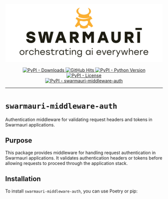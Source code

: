 ![Swamauri Logo](https://github.com/swarmauri/swarmauri-sdk/blob/3d4d1cfa949399d7019ae9d8f296afba773dfb7f/assets/swarmauri.brand.theme.svg)

<p align="center">
    <a href="https://pypi.org/project/swarmauri-middleware-auth/">
        <img src="https://img.shields.io/pypi/dm/swarmauri-middleware-auth" alt="PyPI - Downloads"/>
    </a>
    <a href="https://github.com/swarmauri/swarmauri-sdk/pkgs/pkgs/swarmauri-middleware-auth">
        <img src="https://hits.seeyoufarm.com/api/count/incr/badge.svg?url=https://github.com/swarmauri/swarmauri-sdk/pkgs/pkgs/swarmauri-middleware-auth&count_bg=%2379C83D&title_bg=%23555555&icon=&icon_color=%23E7E7E7&title=hits&edge_flat=false" alt="GitHub Hits"/>
    </a>
    <a href="https://pypi.org/project/swarmauri-middleware-auth/">
        <img src="https://img.shields.io/pypi/pyversions/swarmauri-middleware-auth" alt="PyPI - Python Version"/>
    </a>
    <a href="https://pypi.org/project/swarmauri-middleware-auth/">
        <img src="https://img.shields.io/pypi/l/swarmauri-middleware-auth" alt="PyPI - License"/>
    </a>
    <br />
    <a href="https://pypi.org/project/swarmauri-middleware-auth/">
        <img src="https://img.shields.io/pypi/v/swarmauri-middleware-auth?label=swarmauri-middleware-auth&color=green" alt="PyPI - swarmauri-middleware-auth"/>
    </a>
</p>

---

# `swarmauri-middleware-auth`

Authentication middleware for validating request headers and tokens in Swarmauri applications.

## Purpose

This package provides middleware for handling request authentication in Swarmauri applications. It validates authentication headers or tokens before allowing requests to proceed through the application stack.

## Installation

To install `swarmauri-middleware-auth`, you can use Poetry or pip: